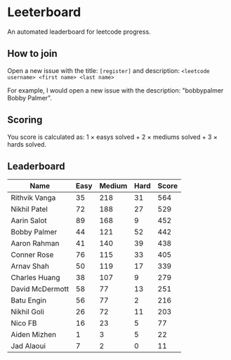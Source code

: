 # Leeterboard

An automated leaderboard for leetcode progress.

## How to join

Open a new issue with the title: `[register]` and description:
`<leetcode username> <first name> <last name>`

For example, I would open a new issue with the description: "bobbypalmer Bobby Palmer".

## Scoring

You score is calculated as:
1 $\times$ easys solved + 2 $\times$ mediums solved + 3 $\times$ hards solved.

## Leaderboard
| Name | Easy | Medium | Hard | Score |
| --- | --- | --- | --- | --- |
| Rithvik Vanga | 35 | 218 | 31 | 564 |
| Nikhil Patel | 72 | 188 | 27 | 529 |
| Aarin Salot | 89 | 168 | 9 | 452 |
| Bobby Palmer | 44 | 121 | 52 | 442 |
| Aaron Rahman | 41 | 140 | 39 | 438 |
| Conner Rose | 76 | 115 | 33 | 405 |
| Arnav Shah | 50 | 119 | 17 | 339 |
| Charles Huang | 38 | 107 | 9 | 279 |
| David McDermott | 58 | 77 | 13 | 251 |
| Batu Engin | 56 | 77 | 2 | 216 |
| Nikhil Goli | 26 | 72 | 11 | 203 |
| Nico FB | 16 | 23 | 5 | 77 |
| Aiden Mizhen | 1 | 3 | 5 | 22 |
| Jad Alaoui | 7 | 2 | 0 | 11 |
